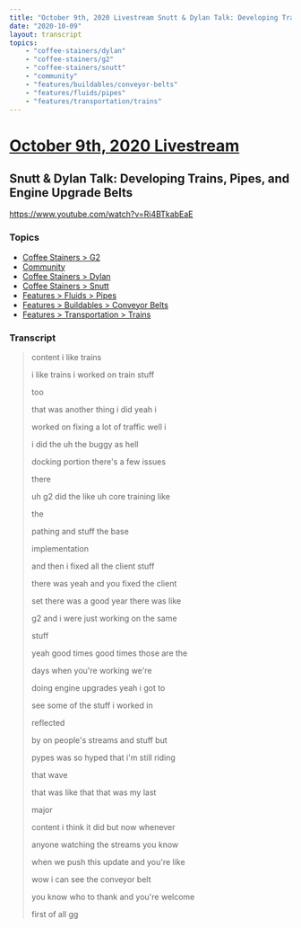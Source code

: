 ```yaml
---
title: "October 9th, 2020 Livestream Snutt & Dylan Talk: Developing Trains, Pipes, and Engine Upgrade Belts"
date: "2020-10-09"
layout: transcript
topics:
    - "coffee-stainers/dylan"
    - "coffee-stainers/g2"
    - "coffee-stainers/snutt"
    - "community"
    - "features/buildables/conveyor-belts"
    - "features/fluids/pipes"
    - "features/transportation/trains"
---
```

# [October 9th, 2020 Livestream](../2020-10-09.md)
## Snutt & Dylan Talk: Developing Trains, Pipes, and Engine Upgrade Belts
https://www.youtube.com/watch?v=Ri4BTkabEaE

### Topics
* [Coffee Stainers > G2](../topics/coffee-stainers/g2.md)
* [Community](../topics/community.md)
* [Coffee Stainers > Dylan](../topics/coffee-stainers/dylan.md)
* [Coffee Stainers > Snutt](../topics/coffee-stainers/snutt.md)
* [Features > Fluids > Pipes](../topics/features/fluids/pipes.md)
* [Features > Buildables > Conveyor Belts](../topics/features/buildables/conveyor-belts.md)
* [Features > Transportation > Trains](../topics/features/transportation/trains.md)

### Transcript

> content i like trains
> 
> i like trains i worked on train stuff
> 
> too
> 
> that was another thing i did yeah i
> 
> worked on fixing a lot of traffic well i
> 
> i did the uh the buggy as hell
> 
> docking portion there's a few issues
> 
> there
> 
> uh g2 did the like uh core training like
> 
> the
> 
> pathing and stuff the base
> 
> implementation
> 
> and then i fixed all the client stuff
> 
> there was yeah and you fixed the client
> 
> set there was a good year there was like
> 
> g2 and i were just working on the same
> 
> stuff
> 
> yeah good times good times those are the
> 
> days when you're working we're
> 
> doing engine upgrades yeah i got to
> 
> see some of the stuff i worked in
> 
> reflected
> 
> by on people's streams and stuff but
> 
> pypes was so hyped that i'm still riding
> 
> that wave
> 
> that was like that that was my last
> 
> major
> 
> content i think it did but now whenever
> 
> anyone watching the streams you know
> 
> when we push this update and you're like
> 
> wow i can see the conveyor belt
> 
> you know who to thank and you're welcome
> 
> first of all gg
> 

